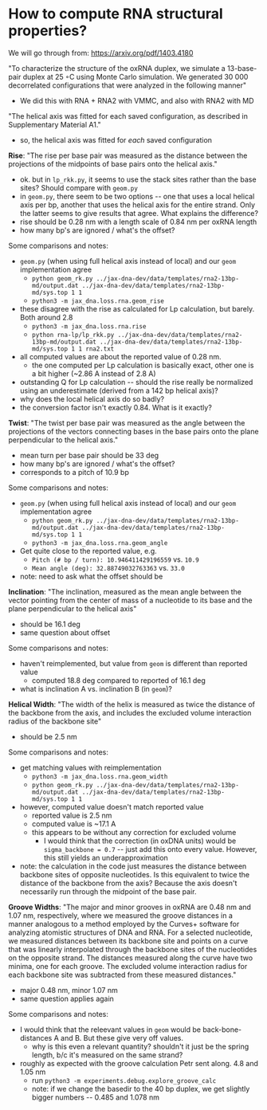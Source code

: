 # How to compute RNA structural properties?

We will go through from: https://arxiv.org/pdf/1403.4180

"To characterize the structure of the oxRNA duplex, we simulate a 13-base-pair duplex at 25 ◦C using Monte Carlo simulation. We generated 30 000 decorrelated configurations that were analyzed in the following manner"
- We did this with RNA + RNA2 with VMMC, and also with RNA2 with MD

"The helical axis was fitted for each saved configuration, as described in Supplementary Material A1."
- so, the helical axis was fitted for *each* saved configuration

**Rise**: "The rise per base pair was measured as the distance between the projections of the midpoints of base pairs onto the helical axis."
- ok. but in `lp_rkk.py`, it seems to use the stack sites rather than the base sites? Should compare with `geom.py`
- in `geom.py`, there seem to be two options -- one that uses a local helical axis per bp, another that uses the helical axis for the entire strand. Only the latter seems to give results that agree. What explains the difference?
- rise should be 0.28 nm with a length scale of 0.84 nm per oxRNA length
- how many bp's are ignored / what's the offset?


Some comparisons and notes:
- `geom.py` (when using full helical axis instead of local) and our `geom` implementation agree
  - `python geom_rk.py ../jax-dna-dev/data/templates/rna2-13bp-md/output.dat ../jax-dna-dev/data/templates/rna2-13bp-md/sys.top 1 1`
  - `python3 -m jax_dna.loss.rna.geom_rise`
- these disagree with the rise as calculated for Lp calculation, but barely. Both around 2.8
   - `python3 -m jax_dna.loss.rna.rise`
   - `python rna-lp/lp_rkk.py ../jax-dna-dev/data/templates/rna2-13bp-md/output.dat ../jax-dna-dev/data/templates/rna2-13bp-md/sys.top 1 1 rna2.txt`
- all computed values are about the reported value of 0.28 nm.
  - the one computed per Lp calculation is basically exact, other one is a bit higher (~2.86 A instead of 2.8 A)
- outstanding Q for Lp calculation -- should the rise really be normalized using an underestimate (derived from a 142 bp helical axis)?
- why does the local helical axis do so badly?
- the conversion factor isn't exactly 0.84. What is it exactly?




**Twist**: "The twist per base pair was measured as the angle between the projections of the vectors connecting bases in the base pairs onto the plane perpendicular to the helical axis."
- mean turn per base pair should  be 33 deg
- how many bp's are ignored / what's the offset?
- corresponds to a pitch of 10.9 bp


Some comparisons and notes:
- `geom.py` (when using full helical axis instead of local) and our `geom` implementation agree
  - `python geom_rk.py ../jax-dna-dev/data/templates/rna2-13bp-md/output.dat ../jax-dna-dev/data/templates/rna2-13bp-md/sys.top 1 1`
  - `python3 -m jax_dna.loss.rna.geom_angle`
- Get quite close to the reported value, e.g.
  - `Pitch (# bp / turn): 10.946411429196559` vs. `10.9`
  - `Mean angle (deg): 32.88749032763363` vs. `33.0`
- note: need to ask what the offset should be


**Inclination**: "The inclination, measured as the mean angle between the vector pointing from the center of mass of a nucleotide to its base and the plane perpendicular to the helical axis"
- should be 16.1 deg
- same question about offset

Some comparisons and notes:
- haven't reimplemented, but value from `geom` is different than reported value
  - computed 18.8 deg  compared to reported of  16.1 deg
- what is inclination A  vs. inclination B (in `geom`)?


**Helical Width**: "The width of the helix is measured as twice the distance of the backbone from the axis, and includes the excluded volume interaction radius of the backbone site"
- should be 2.5 nm

Some comparisons and notes:
- get matching values with reimplementation
  - `python3 -m jax_dna.loss.rna.geom_width`
  - `python geom_rk.py ../jax-dna-dev/data/templates/rna2-13bp-md/output.dat ../jax-dna-dev/data/templates/rna2-13bp-md/sys.top 1 1`
- however, computed value doesn't match reported value
  - reported value is 2.5 nm
  - computed value is ~17.1 A
  - this appears to be without any correction for excluded volume
    - I would think that the correction (in oxDNA units) would be `sigma_backbone = 0.7` -- just add this onto every value. However, this still yields an underapproximation
- note: the calculation in the code just measures the distance between backbone sites of opposite nucleotides. Is this equivalent to twice the distance of the backbone from the axis? Because the axis doesn't necessarily run through the midpoint of the base pair.


**Groove Widths**: "The major and minor grooves in oxRNA are 0.48 nm and 1.07 nm, respectively, where we measured the groove distances in a manner analogous to a method employed by the Curves+ software for analyzing atomistic structures of DNA and RNA. For a selected nucleotide, we measured distances between its backbone site and points on a curve that was linearly interpolated through the backbone sites of the nucleotides on the opposite strand. The distances measured along the curve have two minima, one for each groove. The excluded volume interaction radius for each backbone site was subtracted from these measured distances."
- major 0.48 nm, minor 1.07 nm
- same question applies again


Some comparisons and notes:
- I would think that the releevant values in `geom` would be back-bone-distances A and B. But these give very off values.
  - why is this even a relevant quantity? shouldn't it just be the spring length, b/c it's measured on the same strand?
- roughly as expected with the groove calculation Petr sent along. 4.8 and 1.05 nm
  - run `python3 -m experiments.debug.explore_groove_calc`
  - note: if we change the basedir to the 40 bp duplex, we get slightly bigger numbers -- 0.485 and 1.078 nm

